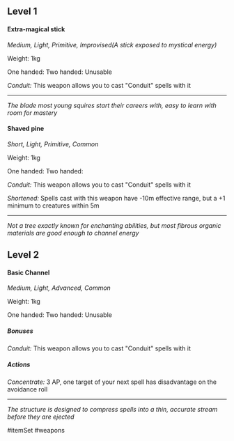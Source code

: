 ## Level 1
#### Extra-magical stick
*Medium, Light, Primitive, Improvised(A stick exposed to mystical energy)*

Weight: 1kg

One handed: 
Two handed: Unusable

*Conduit:* This weapon allows you to cast "Conduit" spells with it

---
*The blade most young squires start their careers with, easy to learn with room for mastery*

#### Shaved pine
*Short, Light, Primitive, Common*

Weight: 1kg

One handed: 
Two handed: 

*Conduit:* This weapon allows you to cast "Conduit" spells with it

*Shortened:* Spells cast with this weapon have -10m effective range, but a +1 minimum to creatures within 5m

---
*Not a tree exactly known for enchanting abilities, but most fibrous organic materials are good enough to channel energy*

## Level 2
#### Basic Channel
*Medium, Light, Advanced, Common*

Weight: 1kg

One handed: 
Two handed: Unusable

##### Bonuses

*Conduit:* This weapon allows you to cast "Conduit" spells with it

##### Actions

*Concentrate:* 3 AP, one target of your next spell has disadvantage on the avoidance roll

---
*The structure is designed to compress spells into a thin, accurate stream before they are ejected*

#itemSet #weapons 